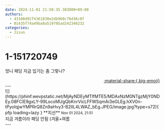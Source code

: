 ```yaml
---
date: 2024-11-01 21:50:35.303000+09:00
authors:
  - 43100d92f4361830e2db960c76d36c0f
  - 01435f74a49ba8a519705ad242348232
categories:
  - Jisun
---
```


# 1-151720749

<div class="post-container" markdown="1">
<div class="content-container md-sidebar__scrollwrap" markdown="1">

엉니 패딩 지금 입기는 좀 그렇나?

</div>
</div>

<div style="text-align: right;" markdown="1">
<a href="https://weverse.io/fromis9/fanpost/1-151720749" style="text-align: right;">:material-share:{.big-emoji}</a>
</div>
---

<div class="comments-container md-sidebar__scrollwrap" markdown="1">
<div class="comment" markdown="1">
<div class='id-container' markdown="1">
![](https://phinf.wevpstatic.net/MjAyNDEyMTlfMTE5/MDAxNzM0NTgzMjY0NDEy.08FClE9gxLY-99LscoMUgQbKnrVicLFFWSqmAi3eGLEg.hXV0n-tPyoIqjwYMPRrQ8Zn9aHvy3-B2llL4LWAZ_bEg.JPEG/image.jpg?type=s72){ pfp loading=lazy }
**<span class="artist">지선</span>** <small>Nov 01 2024, 21:51</small><br>
</div>
<div class='comment-body' markdown="1">
지금 겨름이라 패딩 안됨 (겨울+여름
</div>
</div>
</div>
---
